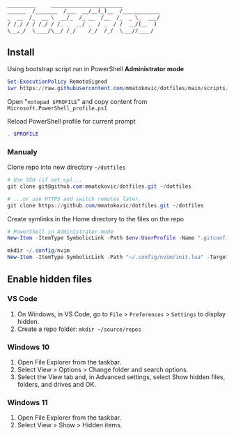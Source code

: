 ```bash
_________     _______________________
______  /_______  /___  __/__(_)__  /____________
_  __  /_  __ \  __/_  /_ __  /__  /_  _ \_  ___/
/ /_/ / / /_/ / /_ _  __/ _  / _  / /  __/(__  )
\__,_/  \____/\__/ /_/    /_/  /_/  \___//____/
```

## Install

Using bootstrap script run in PowerShell **Administrator mode**

```PowerShell
Set-ExecutionPolicy RemoteSigned
iwr https://raw.githubusercontent.com/mmatokovic/dotfiles/main/scripts/bootstrap.ps1 -UseBasicParsing | iex
```

Open "`notepad $PROFILE`" and copy content from `Microsoft.PowerShell_profile.ps1`

Reload PowerShell profile for current prompt

```PowerShell
. $PROFILE
```

### Manualy

Clone repo into new directory `~/dotfiles`

```PowerShell
# Use SSH (if set up)...
git clone git@github.com:mmatokovic/dotfiles.git ~/dotfiles

# ...or use HTTPS and switch remotes later.
git clone https://github.com/mmatokovic/dotfiles.git ~/dotfiles
```

Create symlinks in the Home directory to the files on the repo

```PowerShell
# PowerShell in Administrator mode
New-Item -ItemType SymbolicLink -Path $env:UserProfile -Name ".gitconfig" -Target "~/.dotfiles/gitconfig.symlink"

mkdir ~/.config/nvim
New-Item -ItemType SymbolicLink -Path "~/.config/nvim/init.lua" -Target "~/dotfiles/init.lua"
```

## Enable hidden files

### VS Code

1. On Windows, in VS Code, go to `File` > `Preferences` > `Settings` to display hidden.
2. Create a repo folder: `mkdir ~/source/repos`

### Windows 10

1. Open File Explorer from the taskbar.
2. Select View > Options > Change folder and search options.
3. Select the View tab and, in Advanced settings, select Show hidden files, folders, and drives and OK.

### Windows 11

1. Open File Explorer  from the taskbar.
2. Select View > Show > Hidden items.
